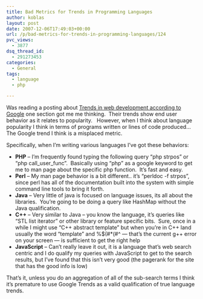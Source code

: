 ```yaml
---
title: Bad Metrics for Trends in Programming Languages
author: koblas
layout: post
date: 2007-12-06T17:49:03+00:00
url: /p/bad-metrics-for-trends-in-programming-languages/124
pvc_views:
  - 3877
dsq_thread_id:
  - 291273453
categories:
  - General
tags:
  - language
  - php

---
```

Was reading a posting about [Trends in web development according to Google][1] one section got me me thinking.&nbsp; Their trends show end user behavior as it relates to popularity.&nbsp;&nbsp; However, when I think about language popularity I think in terms of programs written or lines of code produced&#8230;&nbsp;&nbsp; The Google trend I think is a misplaced metric.&nbsp; 

Specifically, when I&#8217;m writing various languages I&#8217;ve got these behaviors:

* **PHP** &#8211; I&#8217;m frequently found typing the following query &#8220;php strpos&#8221; or &#8220;php call\_user\_func&#8221;.&nbsp; Basically using &#8220;php&#8221; as a google keyword to get me to man page about the specific php function.&nbsp; It&#8217;s fast and easy.
* **Perl** &#8211; My man page behavior is a bit different.. it&#8217;s &#8220;perldoc -f strpos&#8221;, since perl has all of the documentation built into the system with simple command line tools to bring it forth.
* **Java** &#8211; Very little of java is focused on language issues, its all about the libraries.&nbsp; You&#8217;re going to be doing a query like HashMap without the Java qualification.
* **C++** &#8211; Very similar to Java &#8211; you know the language, it&#8217;s queries like &#8220;STL list iterator&#8221; or other library or feature specific bits.&nbsp; Sure, once in a while I might use &#8220;C++ abstract template&#8221; but when you&#8217;re in C++ land usually the word &#8220;template&#8221; and %$(#*(#^ &#8212; that&#8217;s the current g++ error on your screen &#8212; is sufficient to get the right help
* **JavaScript** &#8211; Can&#8217;t really leave it out, it is a language that&#8217;s web search centric and I do qualify my queries with JavaScript to get to the search results, but I&#8217;ve found that this isn&#8217;t very good (the pagerank for the site that has the good info is low)

That&#8217;s it, unless you do an aggregation of all of the sub-search terms I think it&#8217;s premature to use Google Trends as a valid qualification of true language trends.

 [1]: http://www.onderstekop.nl/articles/110/
